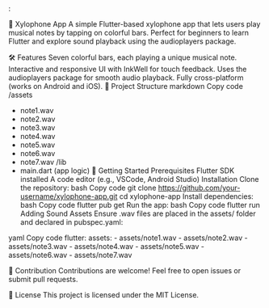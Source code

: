 :

🎹 Xylophone App
A simple Flutter-based xylophone app that lets users play musical notes by tapping on colorful bars. Perfect for beginners to learn Flutter and explore sound playback using the audioplayers package.

🛠️ Features
Seven colorful bars, each playing a unique musical note.
Interactive and responsive UI with InkWell for touch feedback.
Uses the audioplayers package for smooth audio playback.
Fully cross-platform (works on Android and iOS).
📁 Project Structure
markdown
Copy code
/assets
  - note1.wav
  - note2.wav
  - note3.wav
  - note4.wav
  - note5.wav
  - note6.wav
  - note7.wav
/lib
  - main.dart (app logic)
🚀 Getting Started
Prerequisites
Flutter SDK installed
A code editor (e.g., VSCode, Android Studio)
Installation
Clone the repository:
bash
Copy code
git clone https://github.com/your-username/xylophone-app.git
cd xylophone-app
Install dependencies:
bash
Copy code
flutter pub get
Run the app:
bash
Copy code
flutter run
Adding Sound Assets
Ensure .wav files are placed in the assets/ folder and declared in pubspec.yaml:

yaml
Copy code
flutter:
  assets:
    - assets/note1.wav
    - assets/note2.wav
    - assets/note3.wav
    - assets/note4.wav
    - assets/note5.wav
    - assets/note6.wav
    - assets/note7.wav

🤝 Contribution
Contributions are welcome! Feel free to open issues or submit pull requests.

📜 License
This project is licensed under the MIT License.

